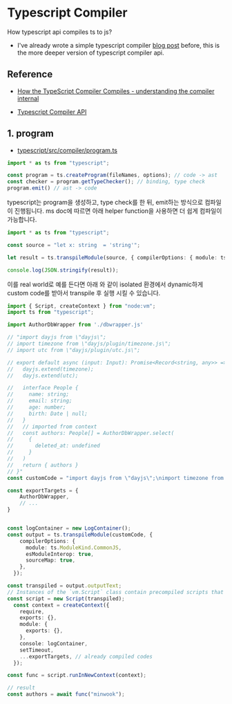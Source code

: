 # Typescript Compiler


How typescript api compiles ts to js?
<!--more-->


- I've already wrote a simple typescript compiler [blog post](https://minkj1992.github.io/typescript/) before, this is the more deeper version of typescript compiler api.

## Reference

- [How the TypeScript Compiler Compiles - understanding the compiler internal](https://www.youtube.com/watch?v=X8k_4tZ16qU)

- [Typescript Compiler API](https://github.com/microsoft/TypeScript/wiki/Using-the-Compiler-API)


## 1. program

- [typescript/src/compiler/program.ts](https://github.com/microsoft/TypeScript/blob/c790dc1dc7ff67e619a5a60fc109b7548f171322/src/compiler/program.ts#L1513)

```TypeScript
import * as ts from "typescript";

const program = ts.createProgram(fileNames, options); // code -> ast
const checker = program.getTypeChecker(); // binding, type check
program.emit() // ast -> code
```

typescript는 program을 생성하고, type check를 한 뒤, emit하는 방식으로 컴파일이 진행됩니다. ms doc에 따르면 아래 helper function을 사용하면 더 쉽게 컴파일이 가능합니다.

```ts
import * as ts from "typescript";

const source = "let x: string  = 'string'";

let result = ts.transpileModule(source, { compilerOptions: { module: ts.ModuleKind.CommonJS }});

console.log(JSON.stringify(result));
```

이를 real world로 예를 든다면 아래 와 같이 isolated 환경에서 dynamic하게 custom code를 받아서 transpile 후 실행 시킬 수 있습니다.

```ts
import { Script, createContext } from "node:vm";
import ts from "typescript";

import AuthorDbWrapper from './dbwrapper.js'

// "import dayjs from \"dayjs\";
// import timezone from \"dayjs/plugin/timezone.js\";
// import utc from \"dayjs/plugin/utc.js\";

// export default async (input: Input): Promise<Record<string, any>> => {
//   dayjs.extend(timezone);
//   dayjs.extend(utc);

//   interface People {
//     name: string;
//     email: string;
//     age: number;
//     birth: Date | null;
//   }
//   // imported from context
//   const authors: People[] = AuthorDbWrapper.select(
//     {
//       deleted_at: undefined
//     }
//   )
//   return { authors }
// }"
const customCode = "import dayjs from \"dayjs\";\nimport timezone from \"dayjs/plugin/timezone.js\";\nimport utc from \"dayjs/plugin/utc.js\";\n\nexport default async (input: Input): Promise<Record<string, any>> => {\n  dayjs.extend(timezone);\n  dayjs.extend(utc);\n\n  interface People {\n    name: string;\n    email: string;\n    age: number;\n    birth: Date | null;\n  }\n  // imported from context\n  const authors: People[] = AuthorDbWrapper.select(\n    {\n      deleted_at: undefined, name:input.name\n    }\n  )\n  return { authors }\n}"

const exportTargets = {
    AuthorDbWrapper,
    // ...   
}


const logContainer = new LogContainer();
const output = ts.transpileModule(customCode, {
    compilerOptions: {
      module: ts.ModuleKind.CommonJS,
      esModuleInterop: true,
      sourceMap: true,
    },
  });

const transpiled = output.outputText;
// Instances of the `vm.Script` class contain precompiled scripts that can be executed in specific contexts.
const script = new Script(transpiled);
  const context = createContext({
    require,
    exports: {},
    module: {
      exports: {},
    },
    console: logContainer,
    setTimeout,
    ...exportTargets, // already compiled codes
  });

const func = script.runInNewContext(context);

// result
const authors = await func("minwook");
```



